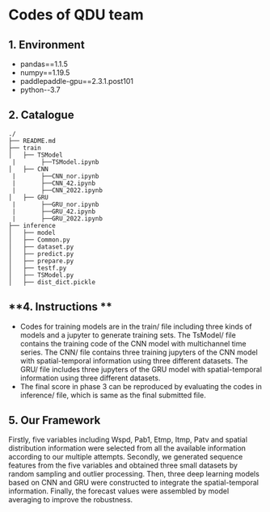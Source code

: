 # **Codes of QDU team**

## **1. Environment**

- pandas==1.1.5
- numpy==1.19.5
- paddlepaddle-gpu==2.3.1.post101
- python--3.7

## **2. Catalogue**

```
./
├── README.md
├── train
│   ├── TSModel
 |       ├──TSModel.ipynb
│   ├── CNN
 |       ├──CNN_nor.ipynb
 |       ├──CNN_42.ipynb
 |       ├──CNN_2022.ipynb
│   ├── GRU
 |       ├──GRU_nor.ipynb
 |       ├──GRU_42.ipynb
 |       ├──GRU_2022.ipynb
├── inference
│   ├── model
│   ├── Common.py
│   ├── dataset.py
│   ├── predict.py
│   ├── prepare.py
│   ├── testf.py
│   ├── TSModel.py
│   ├── dist_dict.pickle
```


## **4. Instructions  **
- Codes for training models are in the train/ file including three kinds of models and a jupyter to generate training sets.
The TsModel/ file contains the training code of the CNN model with multichannel time series. The CNN/ file contains three 
training jupyters of the CNN model with spatial-temporal information using three different datasets. The GRU/ file includes
three jupyters of the GRU model with spatial-temporal information using three different datasets.
- The final score in phase 3 can be reproduced by evaluating the codes in inference/ file, which is same as the final submitted 
file.

## **5. Our Framework**
Firstly, five variables including Wspd, Pab1, Etmp, Itmp, Patv and spatial distribution information were selected from 
all the available information according to our multiple attempts. Secondly, we generated sequence features from 
the five variables and obtained three small datasets by random sampling and outlier processing. 
Then, three deep learning models based on CNN and GRU were constructed to integrate the spatial-temporal information. 
Finally, the forecast values were assembled by model averaging to improve the robustness.




